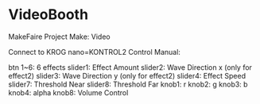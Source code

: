 # VideoBooth
MakeFaire Project Make: Video

Connect to KROG nano=KONTROL2 
Control Manual:

btn 1~6: 6 effects 
slider1: Effect Amount
slider2: Wave Direction x (only for effect2)
slider3: Wave Direction y (only for effect2)
slider4: Effect Speed
slider7: Threshold Near
slider8: Threshold Far
knob1: r
knob2: g
knob3: b
knob4: alpha
knob8: Volume Control


